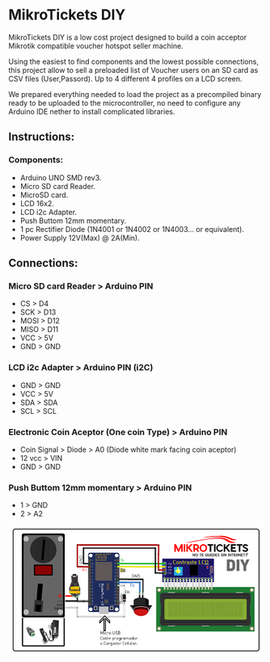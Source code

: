 # MikroTickets DIY 

MikroTickets DIY is a low cost project designed to build a coin acceptor Mikrotik compatible voucher hotspot seller machine.

Using the easiest to find components and the lowest possible connections, this project allow to sell a preloaded list of Voucher users on an SD card as CSV files (User,Passord). Up to 4 different 4  profiles on a LCD screen.

We prepared everything needed to load the project as a precompiled binary ready to be uploaded to the microcontroller, no need to configure any Arduino IDE nether to install complicated libraries. 

## Instructions: 


### Components:
* Arduino UNO SMD rev3.
* Micro SD card Reader.
* MicroSD card.
* LCD 16x2.
* LCD i2c Adapter.
* Push Buttom 12mm momentary.
* 1 pc Rectifier Diode (1N4001 or 1N4002 or 1N4003... or equivalent).
* Power Supply 12V(Max) @ 2A(Min).

## Connections:

### Micro SD card Reader > Arduino PIN
* CS   >  D4
* SCK  >  D13
* MOSI >  D12
* MISO >  D11
* VCC  >  5V
* GND  >  GND

### LCD i2c Adapter > Arduino PIN (i2C)
* GND > GND
* VCC > 5V
* SDA > SDA
* SCL > SCL

### Electronic Coin Aceptor (One coin Type) > Arduino PIN
* Coin Signal > Diode >  A0   (Diode white mark facing coin aceptor)
* 12 vcc      >          VIN
* GND         >          GND

### Push Buttom 12mm momentary > Arduino PIN
* 1 > GND
* 2 > A2

![picture](/Connections.png)
